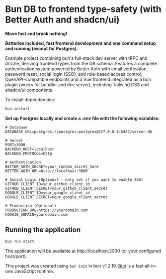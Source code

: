 # Bun DB to frontend type-safety (with Better Auth and shadcn/ui)

**Move fast and break nothing!**

**Batteries included, fast frontend development and one command setup and running (except for Postgres).**

Example project combining bun's full-stack dev server with tRPC and drizzle, deriving frontend types from the DB schema.
Features a complete authentication system powered by Better Auth with email verification, password reset, social login (SSO), and role-based access control, OpenAPI-compatible endpoints and a Vue frontend integrated as a bun plugin (works for bundler and dev server), including Tailwind CSS and shadcn/ui components.

To install dependencies:

```bash
bun install
```

**Set up Postgres locally and create a .env file with the following variables:**

```env
# Database
DATABASE_URL=postgres://postgres:postgres@127.0.0.1:5432/server-db

# Server
PORT=3000
BACKEND_HOST=localhost
BACKEND_PROTOCOL=http

# Authentication
BETTER_AUTH_SECRET=your_random_secret_here
BETTER_AUTH_URL=http://localhost:3000

# Social Login (Optional - only set if you want to enable SSO)
GITHUB_CLIENT_ID=your_github_client_id
GITHUB_CLIENT_SECRET=your_github_client_secret
GOOGLE_CLIENT_ID=your_google_client_id
GOOGLE_CLIENT_SECRET=your_google_client_secret

# Production (Optional)
PRODUCTION_URL=https://yourdomain.com
COOKIE_DOMAIN=yourdomain.com
```

## Running the application

```bash
bun run start
```

The application will be available at http://localhost:3000 (or your configured host/port).

This project was created using `bun init` in bun v1.2.19. [Bun](https://bun.com) is a fast all-in-one JavaScript runtime.
